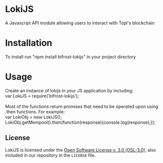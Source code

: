 # LokiJS
A Javascript API module allowing users to interact with Topl's blockchain

# Installation
To install run "npm install bifrost-lokijs" in your project directory<br/>

# Usage
Create an instance of lokijs in your JS application by including:<br/>
var LokiJS = require('bifrost-lokijs');<br/><br/>
Most of the functions return promises that need to be operated upon using .then functions. For example: <br/>
var LokiObj = new LokiJS();<br/>
LokiObj.getMempool().then(function(response){console.log(response);});

License
-------
LokiJS is licensed under the
[Open Software License v. 3.0 (OSL-3.0)](https://opensource.org/licenses/OSL-3.0), also included
in our repository in the `LICENSE` file.

